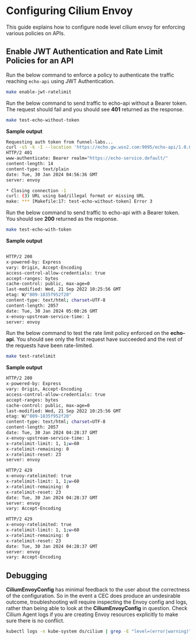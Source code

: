 # Configuring Cilium Envoy

This guide explains how to configure node level cilium envoy for enforcing various policies on APIs.

## Enable JWT Authentication and Rate Limit Policies for an API

Run the below command to enforce a policy to authenticate the traffic reaching `echo-api` using JWT Authentication.

```bash
make enable-jwt-ratelimit
```
Run the below command to send traffic to echo-api without a Bearer token. The request should fail and you should see **401** returned as the response.
```bash
make test-echo-without-token
```
**Sample output**
```bash
Requesting auth token from funnel-labs...
curl -sS -k -I --location 'https://echo.gw.wso2.com:9095/echo-api/1.0.0' --header 'Host: echo.gw.wso2.com' 	
HTTP/2 401 
www-authenticate: Bearer realm="https://echo-service.default/"
content-length: 14
content-type: text/plain
date: Tue, 30 Jan 2024 04:56:36 GMT
server: envoy

* Closing connection -1
curl: (3) URL using bad/illegal format or missing URL
make: *** [Makefile:17: test-echo-without-token] Error 3
```

Run the below command to send traffic to echo-api with a Bearer token. You should see **200** returned as the response.
```bash
make test-echo-with-token
```
**Sample output**
```bash

HTTP/2 200 
x-powered-by: Express
vary: Origin, Accept-Encoding
access-control-allow-credentials: true
accept-ranges: bytes
cache-control: public, max-age=0
last-modified: Wed, 21 Sep 2022 10:25:56 GMT
etag: W/"809-1835f952f20"
content-type: text/html; charset=UTF-8
content-length: 2057
date: Tue, 30 Jan 2024 05:00:26 GMT
x-envoy-upstream-service-time: 1
server: envoy
```

Run the below command to test the rate limit policy enforced on the **echo-api**. You should see only the first request have succeeded and the rest of the requests have been rate-limited.
```bash
make test-ratelimit 
```
**Sample output**
```bash
HTTP/2 200 
x-powered-by: Express
vary: Origin, Accept-Encoding
access-control-allow-credentials: true
accept-ranges: bytes
cache-control: public, max-age=0
last-modified: Wed, 21 Sep 2022 10:25:56 GMT
etag: W/"809-1835f952f20"
content-type: text/html; charset=UTF-8
content-length: 2057
date: Tue, 30 Jan 2024 04:28:37 GMT
x-envoy-upstream-service-time: 1
x-ratelimit-limit: 1, 1;w=60
x-ratelimit-remaining: 0
x-ratelimit-reset: 23
server: envoy

HTTP/2 429 
x-envoy-ratelimited: true
x-ratelimit-limit: 1, 1;w=60
x-ratelimit-remaining: 0
x-ratelimit-reset: 23
date: Tue, 30 Jan 2024 04:28:37 GMT
server: envoy
vary: Accept-Encoding

HTTP/2 429 
x-envoy-ratelimited: true
x-ratelimit-limit: 1, 1;w=60
x-ratelimit-remaining: 0
x-ratelimit-reset: 23
date: Tue, 30 Jan 2024 04:28:37 GMT
server: envoy
vary: Accept-Encoding

```
## Debugging 

**CiliumEnvoyConfig** has minimal feedback to the user about the correctness of the configuration. So in the event a CEC does produce an undesirable outcome, troubleshooting will require inspecting the Envoy config and logs, rather than being able to look at the **CiliumEnvoyConfig** in question.  Check Cilium Agent logs if you are creating Envoy resources explicitly to make sure there is no conflict.

```bash
kubectl logs -n kube-system ds/cilium | grep -E "level=(error|warning)"
```    
